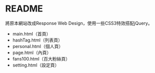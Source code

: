 README
==
將原本網站改成Response Web Design，使用一些CSS3特效搭配jQuery。
- main.html（首頁）
- hashTag.html（列表頁）
- personal.html（個人頁）
- page.html（內頁）
- fans100.html（百大粉絲頁）
- setting.html（設定頁）
